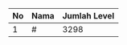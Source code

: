 | No | Nama            | Jumlah Level |
|----|-----------------|--------------|
| 1  | #    |    3298        |
